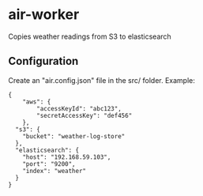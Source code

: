 # air-worker
Copies weather readings from S3 to elasticsearch

## Configuration

Create an "air.config.json" file in the src/ folder. Example:

```
{
	"aws": {
		"accessKeyId": "abc123",
		"secretAccessKey": "def456"
	},
  "s3": {
    "bucket": "weather-log-store"
  },
  "elasticsearch": {
  	"host": "192.168.59.103",
  	"port": "9200",
    "index": "weather"
  }
}
```